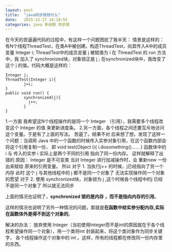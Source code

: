 ```yaml
---
layout: post
title:  "java同步锁锁什么"
date:   2015-12-17 14:10:55
categories: java 多线程 同步锁
---
```


在今天的苦逼遍代码的过程中，有这样一个问题困扰了我半天：
情景是这样的：有N个线程ThreadTest，在类A中被创建。构造ThreadTest，向其传入A中的成员变量 Integer i;
ThreadTest中的成员变量 j 被赋值为 i 
在 ThreadTest 的 run 方法中，我 加入了 synchronized块，对象锁正是 j ;
在synchronized块中，我改变了这个 j 的值。代码大概是这样的：

```					   
Integer j;
ThreadTest(Integer i){
		j=i;
}
public void run() {
		synchronized(j){
		  j++;
		}
}

```

1.一方面 我希望这N个线程操作的是同一个 Integer （引用），我需要多个线程改变这个 Integer 的值 来更新进度条。
2.另一方面，各个线程之间还要互斥地访问这个变量。于是有了上面的写法。
苦逼了。结果不对
后来想了想，发现了这样一个问题：当调用 Java 中的一个函数的时候传入实参对象引用，在这个函数内部会将这个引用复制一份，
即 void test(Object  i){
		i.dosomething()......
   }
函数体中的i 与 传入的实参 i 实际上是两个不同的引用 指向了同一份内存。
这样就解释了出错的 原因：
Integer 是不可变类 当对 Integer 进行加减操作时，会 重新new 一份出来赋给 原来的引用变量。
所以 对于 1. 当执行j++ 的时候，j已经指向了另一个内存 此时 这个 j 与其他线程中的 j 都不是同一个对象了 无法实现操作同一个对象的愿望
对于 2. 使用 synchronized块，对象锁为 j ,这个时候各个线程中的j 已经不是同一个对象了 所以就无法同步
							
上面的情况也证明了，**synchronized 锁的是内存 ，而不是指向内存的引用**。
							
这样的情况也说明了另外一种情况的问题，那就是**在函数中给实参分配内存,实际在函数体外是得不到这个对象的**。
							
解决的办法：
放弃使用 Integer（当初使用Integer而不是int的原因就在于各个线程希望操作同一个对象），用一个类将int 封装起来，将这个类对象作为同步关键字，
各个线程操作这个对象中的 int 。这样，所有的线程都在修改同一份内存里的东西。